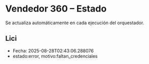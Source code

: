 # Vendedor 360 – Estado
Se actualiza automáticamente en cada ejecución del orquestador.
## Lici
- Fecha: 2025-08-28T02:43:06.288076
- estado:error, motivo:faltan_credenciales
